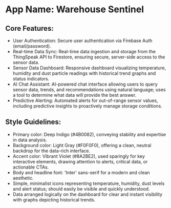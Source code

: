 # **App Name**: Warehouse Sentinel

## Core Features:

- User Authentication: Secure user authentication via Firebase Auth (email/password).
- Real-time Data Sync: Real-time data ingestion and storage from the ThingSpeak API to Firestore, ensuring secure, server-side access to the sensor data.
- Sensor Data Dashboard: Responsive dashboard visualizing temperature, humidity and dust particle readings with historical trend graphs and status indicators.
- AI Chat Assistant: AI-powered chat interface allowing users to query sensor data, trends, and recommendations using natural language; uses a tool to determine what data will provide the best answer.
- Predictive Alerting: Automated alerts for out-of-range sensor values, including predictive insights to proactively manage storage conditions.

## Style Guidelines:

- Primary color: Deep Indigo (#4B0082), conveying stability and expertise in data analysis.
- Background color: Light Gray (#F0F0F0), offering a clean, neutral backdrop for the data-rich interface.
- Accent color: Vibrant Violet (#8A2BE2), used sparingly for key interactive elements, drawing attention to alerts, critical data, or actionable CTAs.
- Body and headline font: 'Inter' sans-serif for a modern and clean aesthetic.
- Simple, minimalist icons representing temperature, humidity, dust levels and alert status; should easily be visible and quickly understood.
- Data arranged logically on the dashboard for clear and instant visibility with graphs depicting historical trends.